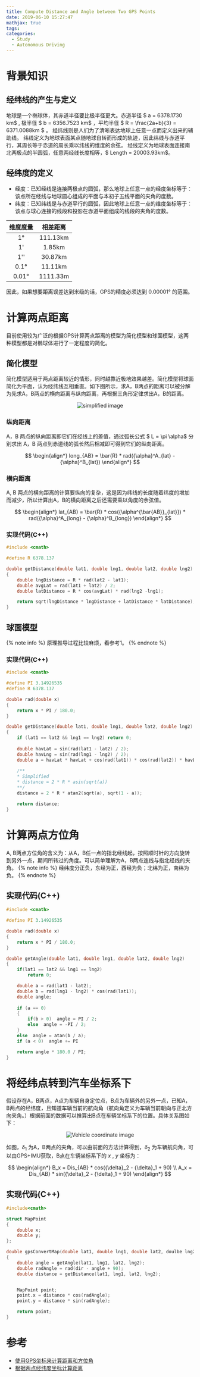 ```yaml
---
title: Compute Distance and Angle between Two GPS Points
date: 2019-06-10 15:27:47
mathjax: true
tags: 
categories: 
  - Study
  - Autonomous Driving
---
```


# 背景知识

## 经纬线的产生与定义

地球是一个椭球体，其赤道半径要比极半径更大。赤道半径 $ a = 6378.1730 km$ , 极半径 $ b = 6356.7523 km$ ，平均半径 $ R = \frac{2a+b}{3} = 6371.0088km $ 。
经纬线则是人们为了清晰表达地球上任意一点而定义出来的辅助线。
纬线定义为地球表面某点随地球自转而形成的轨迹，因此纬线与赤道平行，其周长等于赤道的周长乘以纬线的维度的余弦。
经线定义为地球表面连接南北两极点的半圆弧，任意两经线长度相等，$ Length = 20003.93km$。

## 经纬度的定义

- 经度：已知经线是连接两极点的圆弧，那么地球上任意一点的经度坐标等于：该点所在经线与地球圆心组成的平面与本初子五线平面的夹角的度数。
- 纬度：已知纬线是与赤道平行的圆弧，因此地球上任意一点的维度坐标等于：该点与球心连接的线段和投影在赤道平面组成的线段的夹角的度数。

| 维度度量 | 相差距离 | 
| :----: | :-----: | 
| 1°     | 111.13km | 
| 1'     | 1.85km   |    
| 1''    | 30.87km  |
| 0.1°   | 11.11km  |
| 0.01°  | 1111.33m |

因此，如果想要距离误差达到米级的话，GPS的精度必须达到 $0.00001°$ 的范围。

# 计算两点距离

目前使用较为广泛的根据GPS计算两点距离的模型为简化模型和球面模型，这两种模型都是对椭球体进行了一定程度的简化。

## 简化模型
简化模型适用于两点距离较近的情形，同时越靠近极地效果越差。简化模型将球面简化为平面，认为经纬线互相垂直。如下图所示，求A，B两点的距离可以被分解为先求A，B两点的横向距离与纵向距离，再根据三角形定律求出A，B的距离。

<div align="center">
<img src="https://i.imgur.com/Oy9qej6.png" title="simplified image"/>
</div>

### 纵向距离
A，B 两点的纵向距离即它们在经线上的差值，通过弧长公式 $ L = \pi \alpha$ 分别求出 A，B 两点到赤道线的弧长然后相减即可得到它们的纵向距离。

$$
\begin{align*}
 long_{AB} = \bar{R} * rad({\alpha}^A_{lat} - {\alpha}^B_{lat})
\end{align*}
$$

### 横向距离
A, B 两点的横向距离的计算要纵向的复杂，这是因为纬线的长度随着纬度的增加而减少，所以计算出A，B的横向距离之后还需要乘以角度的余弦值。

$$
\begin{align*}
 lat_{AB} = \bar{R} * cos({\alpha^{\bar{AB}}_{lat}}) * rad({\alpha}^A_{long} - {\alpha}^B_{long})
\end{align*}
$$

### 实现代码(C++)

```c++
#include <cmath>

#define R 6378.137

double getDistance(double lat1, double lng1, double lat2, double lng2)
{
	double lngDistance = R * rad(lat2 - lat1);
	double avgLat = rad(lat1 + lat2) / 2;
	double latDistance = R * cos(avgLat) * rad(lng2 -lng1);

	return sqrt(lngDistance * lngDistance + latDistance * latDistance);
}
```

## 球面模型

{% note info %}
原理推导过程比较麻烦，看参考1。
{% endnote %}

### 实现代码(C++)

```c++
#include <cmath>

#define PI 3.14926535
#define R 6378.137

double rad(double x)
{
	return x * PI / 180.0;
}

double getDistance(double lat1, double lng1, double lat2, double lng2)
{
	if (lat1 == lat2 && lng1 == lng2) return 0;
	
	double havLat = sin(rad(lat1 - lat2) / 2);
	double havLng = sin(rad(lng1 - lng2) / 2);
	double a = havLat * havLat + cos(rad(lat1)) * cos(rad(lat2)) * havLng * havLng;
	
	/**
	* Simplified
	* distance = 2 * R * asin(sqrt(a))
	**/
	distance = 2 * R * atan2(sqrt(a), sqrt(1 - a));

	return distance;
}

```

# 计算两点方位角

A, B两点方位角的含义为：从A，B任一点的指北经线起，按照顺时针的方向旋转到另外一点，期间所转过的角度。可以简单理解为A，B两点连线与指北经线的夹角。
{% note info %}
经纬度分正负，东经为正，西经为负；北纬为正，南纬为负。
{% endnote %}

## 实现代码(C++)

```c++
#include <cmath>

#define PI 3.14926535

double rad(double x)
{
	return x * PI / 180.0;
}

double getAngle(double lat1, double lng1, double lat2, double lng2)
{
	if(lat1 == lat2 && lng1 == lng2)
		return 0;

	double a = rad(lat1 - lat2);
	double b = rad(lng1 - lng2) * cos(rad(lat1));
	double angle;
	
	if (a == 0)
	{
		if(b > 0)  angle = PI / 2;
		else  angle = -PI / 2;
	}	
	else  angle = atan(b / a);
	if (a < 0)  angle += PI

	return angle * 180.0 / PI;
}
```


# 将经纬点转到汽车坐标系下

假设存在A，B两点，A点为车辆自身定位点，B点为车辆外的另外一点，已知A，B两点的经纬度，且知道车辆当前的航向角（航向角定义为车辆当前朝向与正北方向夹角。）根据前面的数据可以推算出B点在车辆坐标系下的位置。具体关系图如下：

<div align="center">
<img src="https://i.imgur.com/s0nCJGM.png" title="Vehicle coordinate image"/>
</div>

如图，${\delta}_1$ 为A，B两点的夹角，可以由前面的方法计算得到，${\delta}_2$ 为车辆航向角，可以由GPS+IMU获取，B点在车辆坐标系下的 $x$ , $y$ 坐标为：

$$
\begin{align*}
  B_x = Dis_{AB} * cos({\delta}_2 - {\delta}_1 + 90) \\
  A_x = Dis_{AB} * sin({\delta}_2 - {\delta}_1 + 90)
\end{align*}
$$

## 实现代码(C++)

```c++
#include<cmath>

struct MapPoint
{
	double x;
	double y;
};

double gpsConvertMap(double lat1, double lng1, double lat2, doulbe lng2, double dir)
{
	double angle = getAngle(lat1, lng1, lat2, lng2);
	double radAngle = rad(dir - angle + 90);
	double distance = getDistance(lat1, lng1, lat2, lng2);


	MapPoint point;
	point.x = distance * cos(radAngle);
	point.y = distance * sin(radAngle);

	return point;
}
```

# 参考
- [使用GPS坐标来计算距离和方位角](https://johnnyqian.net/blog/gps-locator/)
- [根据两点经纬度坐标计算距离](https://blog.csdn.net/gatieme/article/details/45599581)